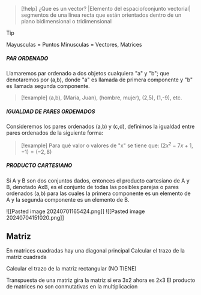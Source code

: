 > [!help] ¿Que es un vector?
> |Elemento del espacio/conjunto vectorial|
> segmentos de una línea recta que están orientados dentro de un plano bidimensional o tridimensional

> [!tip]
> Mayusculas = Puntos
> Minusculas = Vectores, Matrices

##### PAR ORDENADO
Llamaremos par ordenado a dos objetos cualquiera "a" y "b"; que denotaremos por (a,b), donde "a" es 
llamada de primera componente y "b" es llamada segunda componente.

> [!example]
> (a,b), (María, Juan), (hombre, mujer),
(2,5), (1,-9), etc.

##### IGUALDAD DE PARES ORDENADOS
Consideremos los pares ordenados
(a,b) y (c,d), definimos la igualdad entre
pares ordenados de la siguiente forma:

> [!example]
> Para qué valor o valores de "x" se tiene
que:  $(2x^2 - 7x + 1, - 1) = (-2,8)$

##### PRODUCTO CARTESIANO
Si A y B son dos conjuntos dados, entonces el producto cartesiano de A y B, denotado AxB, es el conjunto de todas las posibles parejas o pares ordenados (a,b) para las cuales Ia primera componente es un elemento de A y Ia segunda componente es un elemento de B.

![[Pasted image 20240701165424.png]]
![[Pasted image 20240704151020.png]]

## Matriz 

En matrices cuadradas hay una diagonal principal
Calcular el trazo de la matriz cuadrada

Calcular el trazo de la matriz rectangular (NO TIENE)

Transpuesta de una matriz gira la matriz si era 3x2 ahora es 2x3
El producto de matrices no son conmutativas en la multiplicacion